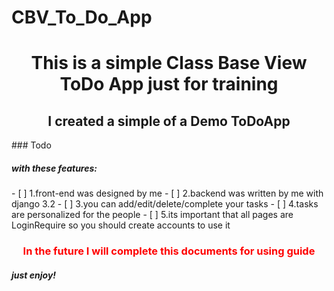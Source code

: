 # CBV_To_Do_App
 <h1 align="center">This is a simple Class Base View ToDo App just for training</h1> 
<h2 align="center">I created a simple of a Demo ToDoApp</h2>
### Todo
<h5>with these features:</h5>
- [ ] 1.front-end was designed by me 
- [ ] 2.backend was written by me with django 3.2
- [ ] 3.you can add/edit/delete/complete your tasks
- [ ] 4.tasks are personalized for the people
- [ ] 5.its important that all pages are LoginRequire so you should create accounts to use it

<h3 align="center" style="color:red;">In the future I will complete this documents for using guide</h3>

<h5>just enjoy!</h5>
 